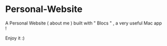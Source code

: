 # Personal-Website

A Personal Website ( about me ) built with " Blocs " , a very useful Mac app ! 

Enjoy it :) 
